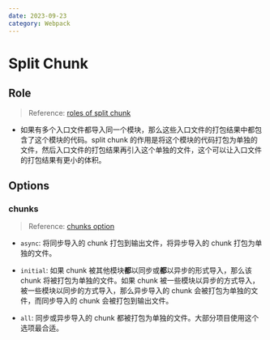 ```yaml
---
date: 2023-09-23
category: Webpack
---
```


# Split Chunk

## Role

> Reference: [roles of split chunk](https://juejin.cn/post/7118953143475372039#heading-0)

- 如果有多个入口文件都导入同一个模块，那么这些入口文件的打包结果中都包含了这个模块的代码。split chunk 的作用是将这个模块的代码打包为单独的文件，然后入口文件的打包结果再引入这个单独的文件，这个可以让入口文件的打包结果有更小的体积。

## Options

### chunks

> Reference: [chunks option](https://juejin.cn/post/7118953143475372039#heading-1)

- `async`: 将同步导入的 chunk 打包到输出文件，将异步导入的 chunk 打包为单独的文件。

- `initial`: 如果 chunk 被其他模块**都**以同步或**都**以异步的形式导入，那么该 chunk 将被打包为单独的文件。如果 chunk 被一些模块以异步的方式导入，被一些模块以同步的方式导入，那么异步导入的 chunk 会被打包为单独的文件，而同步导入的 chunk 会被打包到输出文件。

- `all`: 同步或异步导入的 chunk 都被打包为单独的文件。大部分项目使用这个选项最合适。
